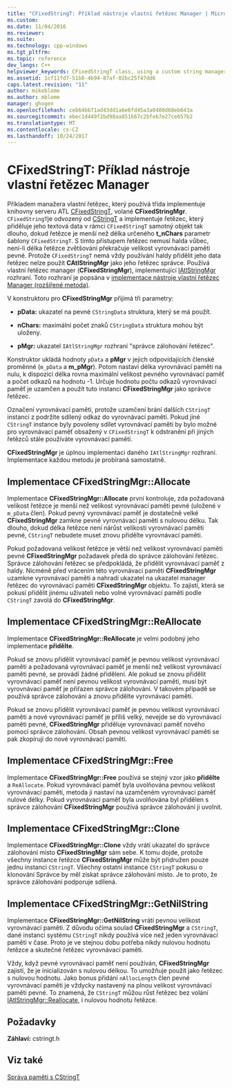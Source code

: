```yaml
---
title: "CFixedStringT: Příklad nástroje vlastní řetězec Manager | Microsoft Docs"
ms.custom: 
ms.date: 11/04/2016
ms.reviewer: 
ms.suite: 
ms.technology: cpp-windows
ms.tgt_pltfrm: 
ms.topic: reference
dev_langs: C++
helpviewer_keywords: CFixedStringT class, using a custom string manager
ms.assetid: 1cf11fd7-51b8-4b94-87af-02bc25f47dd6
caps.latest.revision: "11"
author: mikeblome
ms.author: mblome
manager: ghogen
ms.openlocfilehash: ceb64bb71ad43dd1a6e6fd45a3a0480d68eb643a
ms.sourcegitcommit: ebec1d449f2bd98aa851667c2bfeb7e27ce657b2
ms.translationtype: MT
ms.contentlocale: cs-CZ
ms.lasthandoff: 10/24/2017
---
```

# <a name="cfixedstringt-example-of-a-custom-string-manager"></a>CFixedStringT: Příklad nástroje vlastní řetězec Manager
Příkladem manažera vlastní řetězec, který používá třída implementuje knihovny serveru ATL [CFixedStringT](../atl-mfc-shared/reference/cfixedstringt-class.md), volané **CFixedStringMgr**. `CFixedStringT`je odvozený od [CStringT](../atl-mfc-shared/reference/cstringt-class.md) a implementuje řetězec, který přiděluje jeho textová data v rámci `CFixedStringT` samotný objekt tak dlouho, dokud řetězce je menší než délka určeného **t_nChars** parametr šablony `CFixedStringT`. S tímto přístupem řetězec nemusí halda vůbec, není-li délka řetězce zvětšování překračuje velikost vyrovnávací paměti pevné. Protože `CFixedStringT` nemá vždy používání haldy přidělit jeho data řetězec nelze použít **CAtlStringMgr** jako jeho řetězec správce. Používá vlastní řetězec manager (**CFixedStringMgr**), implementující [IAtlStringMgr](../atl-mfc-shared/reference/iatlstringmgr-class.md) rozhraní. Toto rozhraní je popsána v [implementace nástroje vlastní řetězec Manager (rozšířené metoda)](../atl-mfc-shared/implementation-of-a-custom-string-manager-advanced-method.md).  
  
 V konstruktoru pro **CFixedStringMgr** přijímá tři parametry:  
  
-   **pData:** ukazatel na pevné `CStringData` struktura, který se má použít.  
  
-   **nChars:** maximální počet znaků `CStringData` struktura mohou být uloženy.  
  
-   **pMgr:** ukazatel `IAtlStringMgr` rozhraní "správce zálohování řetězec".  
  
 Konstruktor ukládá hodnoty `pData` a **pMgr** v jejich odpovídajících členské proměnné (`m_pData` a **m_pMgr**). Potom nastaví délka vyrovnávací paměti na nulu, k dispozici délka rovna maximální velikost pevného vyrovnávací paměť a počet odkazů na hodnotu -1. Určuje hodnotu počtu odkazů vyrovnávací paměť je uzamčen a použít tuto instanci **CFixedStringMgr** jako správce řetězec.  
  
 Označení vyrovnávací paměti, protože uzamčení brání dalších `CStringT` instancí z podržíte sdílený odkaz do vyrovnávací paměti. Pokud jiné `CStringT` instance byly povoleny sdílet vyrovnávací paměti by bylo možné pro vyrovnávací paměť obsažený v `CFixedStringT` k odstranění při jiných řetězců stále používáte vyrovnávací paměti.  
  
 **CFixedStringMgr** je úplnou implementaci daného `IAtlStringMgr` rozhraní. Implementace každou metodu je probíraná samostatně.  
  
## <a name="implementation-of-cfixedstringmgrallocate"></a>Implementace CFixedStringMgr::Allocate  
 Implementace **CFixedStringMgr::Allocate** první kontroluje, zda požadovaná velikost řetězce je menší než velikost vyrovnávací paměti pevné (uložené v `m_pData` člen). Pokud pevný vyrovnávací paměť je dostatečně velké **CFixedStringMgr** zamkne pevné vyrovnávací paměti s nulovou délku. Tak dlouho, dokud délka řetězce není nárůst velikosti vyrovnávací paměti pevné, `CStringT` nebudete muset znovu přidělte vyrovnávací paměti.  
  
 Pokud požadovaná velikost řetězce je větší než velikost vyrovnávací paměti pevné **CFixedStringMgr** požadavek předá do správce zálohování řetězec. Správce zálohování řetězec se předpokládá, že přidělit vyrovnávací paměť z haldy. Nicméně před vrácením této vyrovnávací paměti **CFixedStringMgr** uzamkne vyrovnávací paměti a nahradí ukazatel na ukazatel manager řetězec do vyrovnávací paměti **CFixedStringMgr** objektu. To zajistí, která se pokusí přidělit jinému uživateli nebo volné vyrovnávací paměti podle `CStringT` zavolá do **CFixedStringMgr**.  
  
## <a name="implementation-of-cfixedstringmgrreallocate"></a>Implementace CFixedStringMgr::ReAllocate  
 Implementace **CFixedStringMgr::ReAllocate** je velmi podobný jeho implementace **přidělte**.  
  
 Pokud se znovu přidělit vyrovnávací paměť je pevnou velikost vyrovnávací paměti a požadovaná vyrovnávací paměť je menší než velikost vyrovnávací paměti pevné, se provádí žádné přidělení. Ale pokud se znovu přidělit vyrovnávací paměť není pevnou velikost vyrovnávací paměti, musí být vyrovnávací paměť je přiřazen správce zálohování. V takovém případě se používá správce zálohování a znovu přidělte vyrovnávací paměti.  
  
 Pokud se znovu přidělit vyrovnávací paměť je pevnou velikost vyrovnávací paměti a nové vyrovnávací paměť je příliš velký, nevejde se do vyrovnávací paměti pevné, **CFixedStringMgr** přiděluje vyrovnávací paměť nového pomocí správce zálohování. Obsah pevnou velikost vyrovnávací paměti se pak zkopírují do nové vyrovnávací paměti.  
  
## <a name="implementation-of-cfixedstringmgrfree"></a>Implementace CFixedStringMgr::Free  
 Implementace **CFixedStringMgr::Free** používá se stejný vzor jako **přidělte** a `ReAllocate`. Pokud vyrovnávací paměť byla uvolňována pevnou velikost vyrovnávací paměti, metoda ji nastaví na uzamčeném vyrovnávací paměť nulové délky. Pokud vyrovnávací paměť byla uvolňována byl přidělen s správce zálohování **CFixedStringMgr** používá správce zálohování ji uvolnit.  
  
## <a name="implementation-of-cfixedstringmgrclone"></a>Implementace CFixedStringMgr::Clone  
 Implementace **CFixedStringMgr::Clone** vždy vrátí ukazatel do správce zálohování místo **CFixedStringMgr** sám sebe. K tomu dojde, protože všechny instance řetězce **CFixedStringMgr** může být přidružen pouze jednu instanci `CStringT`. Všechny ostatní instance `CStringT` pokusu o klonování Správce by měl získat správce zálohování místo. Je to proto, že správce zálohování podporuje sdílená.  
  
## <a name="implementation-of-cfixedstringmgrgetnilstring"></a>Implementace CFixedStringMgr::GetNilString  
 Implementace **CFixedStringMgr::GetNilString** vrátí pevnou velikost vyrovnávací paměti. Z důvodu očima soulad **CFixedStringMgr** a `CStringT`, dané instanci systému `CStringT` nikdy používá více než jeden vyrovnávací paměti v čase. Proto je ve stejnou dobu potřeba nikdy nulovou hodnotu řetězce a skutečné řetězec vyrovnávací paměti.  
  
 Vždy, když pevné vyrovnávací paměť není používán, **CFixedStringMgr** zajistí, že je inicializován s nulovou délkou. To umožňuje použít jako řetězec s nulovou hodnotu. Jako bonus přidání `nAllocLength` člen pevné vyrovnávací paměti je vždycky nastavený na plnou velikost vyrovnávací paměti pevné. To znamená, že `CStringT` můžou růst řetězec bez volání [IAtlStringMgr::Reallocate](../atl-mfc-shared/reference/iatlstringmgr-class.md#reallocate), i nulovou hodnotu řetězce.  
  
## <a name="requirements"></a>Požadavky  
 **Záhlaví:** cstringt.h  
  
## <a name="see-also"></a>Viz také  
 [Správa paměti s CStringT](../atl-mfc-shared/memory-management-with-cstringt.md)

